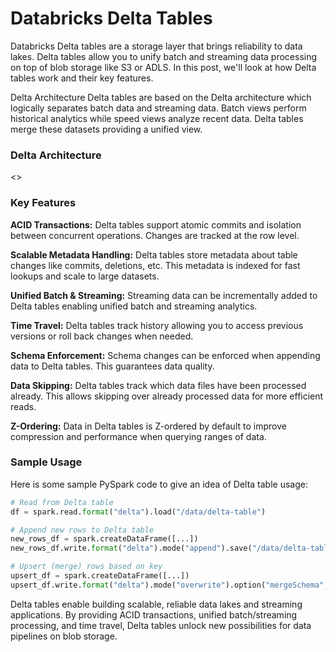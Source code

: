 # Databricks Delta Tables

Databricks Delta tables are a storage layer that brings reliability to data lakes. Delta tables allow you to unify batch and streaming data processing on top of blob storage like S3 or ADLS. In this post, we'll look at how Delta tables work and their key features.

Delta Architecture
Delta tables are based on the Delta architecture which logically separates batch data and streaming data. Batch views perform historical analytics while speed views analyze recent data. Delta tables merge these datasets providing a unified view.

### Delta Architecture

<>

### Key Features
**ACID Transactions:** Delta tables support atomic commits and isolation between concurrent operations. Changes are tracked at the row level.

**Scalable Metadata Handling:** Delta tables store metadata about table changes like commits, deletions, etc. This metadata is indexed for fast lookups and scale to large datasets.

**Unified Batch & Streaming:** Streaming data can be incrementally added to Delta tables enabling unified batch and streaming analytics.

**Time Travel:** Delta tables track history allowing you to access previous versions or roll back changes when needed.

**Schema Enforcement:** Schema changes can be enforced when appending data to Delta tables. This guarantees data quality.

**Data Skipping:** Delta tables track which data files have been processed already. This allows skipping over already processed data for more efficient reads.

**Z-Ordering:** Data in Delta tables is Z-ordered by default to improve compression and performance when querying ranges of data.

### Sample Usage
Here is some sample PySpark code to give an idea of Delta table usage:

```python
# Read from Delta table 
df = spark.read.format("delta").load("/data/delta-table") 

# Append new rows to Delta table
new_rows_df = spark.createDataFrame([...]) 
new_rows_df.write.format("delta").mode("append").save("/data/delta-table")

# Upsert (merge) rows based on key
upsert_df = spark.createDataFrame([...])
upsert_df.write.format("delta").mode("overwrite").option("mergeSchema", "true").save("/data/delta-table")
```

Delta tables enable building scalable, reliable data lakes and streaming applications. By providing ACID transactions, unified batch/streaming processing, and time travel, Delta tables unlock new possibilities for data pipelines on blob storage.
